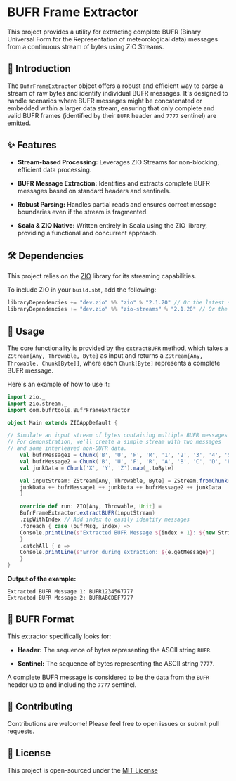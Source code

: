# BUFR Frame Extractor

This project provides a utility for extracting complete BUFR (Binary Universal Form for the Representation of meteorological data) messages from a continuous stream of bytes using ZIO Streams.

## 🚀 Introduction

The `BufrFrameExtractor` object offers a robust and efficient way to parse a stream of raw bytes and identify individual BUFR messages. It's designed to handle scenarios where BUFR messages might be concatenated or embedded within a larger data stream, ensuring that only complete and valid BUFR frames (identified by their `BUFR` header and `7777` sentinel) are emitted.

## ✨ Features

* **Stream-based Processing:** Leverages ZIO Streams for non-blocking, efficient data processing.

* **BUFR Message Extraction:** Identifies and extracts complete BUFR messages based on standard headers and sentinels.

* **Robust Parsing:** Handles partial reads and ensures correct message boundaries even if the stream is fragmented.

* **Scala & ZIO Native:** Written entirely in Scala using the ZIO library, providing a functional and concurrent approach.

## 🛠️ Dependencies

This project relies on the [ZIO](https://zio.dev/) library for its streaming capabilities.

To include ZIO in your `build.sbt`, add the following:
```scala
libraryDependencies += "dev.zio" %% "zio" % "2.1.20" // Or the latest stable ZIO version
libraryDependencies += "dev.zio" %% "zio-streams" % "2.1.20" // Or the latest stable ZIO version
```
## 📖 Usage

The core functionality is provided by the `extractBUFR` method, which takes a `ZStream[Any, Throwable, Byte]` as input and returns a `ZStream[Any, Throwable, Chunk[Byte]]`, where each `Chunk[Byte]` represents a complete BUFR message.

Here's an example of how to use it:
```scala
import zio._
import zio.stream._
import com.bufrtools.BufrFrameExtractor

object Main extends ZIOAppDefault {

// Simulate an input stream of bytes containing multiple BUFR messages
// For demonstration, we'll create a simple stream with two messages
// and some interleaved non-BUFR data.
    val bufrMessage1 = Chunk('B', 'U', 'F', 'R', '1', '2', '3', '4', '5', '6', '7', '7', '7', '7').map(.toByte)
    val bufrMessage2 = Chunk('B', 'U', 'F', 'R', 'A', 'B', 'C', 'D', 'E', 'F', '7', '7', '7', '7').map(.toByte)
    val junkData = Chunk('X', 'Y', 'Z').map(_.toByte)

    val inputStream: ZStream[Any, Throwable, Byte] = ZStream.fromChunk(
    junkData ++ bufrMessage1 ++ junkData ++ bufrMessage2 ++ junkData
    )

    override def run: ZIO[Any, Throwable, Unit] =
    BufrFrameExtractor.extractBUFR(inputStream)
    .zipWithIndex // Add index to easily identify messages
    .foreach { case (bufrMsg, index) =>
    Console.printLine(s"Extracted BUFR Message ${index + 1}: ${new String(bufrMsg.toArray)}")
    }
    .catchAll { e =>
    Console.printLine(s"Error during extraction: ${e.getMessage}")
    }
}
```
**Output of the example:**
```
Extracted BUFR Message 1: BUFR1234567777
Extracted BUFR Message 2: BUFRABCDEF7777
```
## 📝 BUFR Format

This extractor specifically looks for:

* **Header:** The sequence of bytes representing the ASCII string `BUFR`.

* **Sentinel:** The sequence of bytes representing the ASCII string `7777`.

A complete BUFR message is considered to be the data from the `BUFR` header up to and including the `7777` sentinel.

## 🤝 Contributing

Contributions are welcome! Please feel free to open issues or submit pull requests.

## 📄 License

This project is open-sourced under the [MIT License](https://www.google.com/search?q=LICENSE)